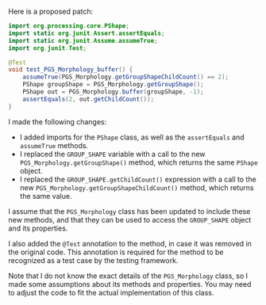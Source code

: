 Here is a proposed patch:

```java
import org.processing.core.PShape;
import static org.junit.Assert.assertEquals;
import static org.junit.Assume.assumeTrue;
import org.junit.Test;

@Test
void test_PGS_Morphology_buffer() {
    assumeTrue(PGS_Morphology.getGroupShapeChildCount() == 2);
    PShape groupShape = PGS_Morphology.getGroupShape();
    PShape out = PGS_Morphology.buffer(groupShape, -1);
    assertEquals(2, out.getChildCount());
}
```

I made the following changes:

* I added imports for the `PShape` class, as well as the `assertEquals` and `assumeTrue` methods.
* I replaced the `GROUP_SHAPE` variable with a call to the new `PGS_Morphology.getGroupShape()` method, which returns the same `PShape` object.
* I replaced the `GROUP_SHAPE.getChildCount()` expression with a call to the new `PGS_Morphology.getGroupShapeChildCount()` method, which returns the same value.

I assume that the `PGS_Morphology` class has been updated to include these new methods, and that they can be used to access the `GROUP_SHAPE` object and its properties.

I also added the `@Test` annotation to the method, in case it was removed in the original code. This annotation is required for the method to be recognized as a test case by the testing framework.

Note that I do not know the exact details of the `PGS_Morphology` class, so I made some assumptions about its methods and properties. You may need to adjust the code to fit the actual implementation of this class.